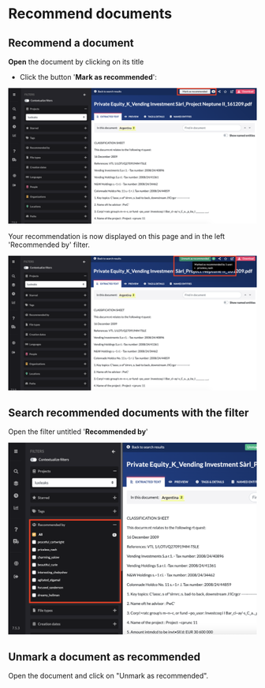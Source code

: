 # Recommend documents

## Recommend a document

**Open** the document by clicking on its title

* Click the button '**Mark as recommended**':

![](<../.gitbook/assets/Screenshot 2020-08-21 at 16.09.05.png>)

Your recommendation is now displayed on this page and in the left 'Recommended by' filter.

![](<../.gitbook/assets/Screenshot 2020-08-21 at 16.12.50.png>)

## Search recommended documents with the filter

Open the filter untitled '**Recommended by**'

![](<../.gitbook/assets/Screenshot 2020-08-21 at 16.13.39.png>)

## Unmark a document as recommended

Open the document and click on "Unmark as recommended".
